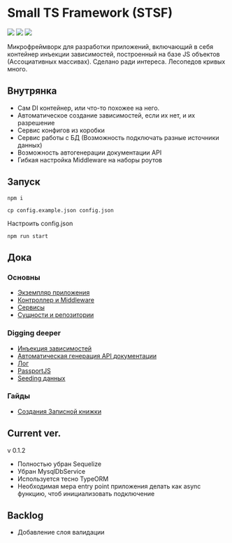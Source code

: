 # Small TS Framework (STSF)


![](https://img.shields.io/badge/express-4.17-green)
![](https://img.shields.io/badge/ejs-3.0-yellow)
![](https://img.shields.io/badge/typescript-3.7.5-blue)

Микрофреймворк для разработки приложений, включающий в себя контейнер инъекции зависимостей, построенный на базе JS объектов (Ассоциативных массивах).
Сделано ради интереса. Лесопедов кривых много.

## Внутрянка

- Сам DI контейнер, или что-то похожее на него.
- Автоматическое создание зависимостей, если их нет, и их разрешение
- Сервис конфигов из коробки
- Сервис работы с БД (Возможность подключать разные источники данных)
- Возможность автогенерации документации API 
- Гибкая настройка Middleware на наборы роутов

## Запуск

`npm i`

`cp config.example.json config.json`

Настроить config.json

`npm run start`

## Дока

### Основны

- [Экземпляр приложения](docs/app.md)
- [Контроллер и Middleware](docs/controller.md)
- [Сервисы](docs/service.md)
- [Сущности и репозитории](docs/model.md)

### Digging deeper

- [Инъекция зависимостей](docs/injection.md)
- [Автоматическая генерация API документации](docs/doc.generate.md)
- [Лог](docs/log.md)
- [PassportJS](docs/passport.md)
- [Seeding данных](docs/seed.md)

### Гайды

- [Создания Записной книжки](about:blank)

## Current ver.

v 0.1.2

- Полностью убран Sequelize
- Убран MysqlDbService
- Используется тесно TypeORM
- Необходимая мера entry point приложения делать как async функцию, чтоб инициализовать подключение

## Backlog

- Добавление слоя валидации